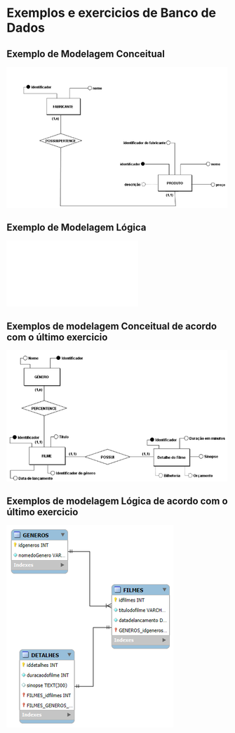 # Exemplos e exercicios de Banco de Dados

## Exemplo de Modelagem Conceitual

![Entidades, atributos e relacionamento](modelagem-conceitual/modelo-conceitual.png)


## Exemplo de Modelagem Lógica

![Tabelas, colunas e relacionamento](modelagem-logica/Sistema%20Vendas%20-%20Modelo%20Lógico.mwb.bak)


## Exemplos de modelagem Conceitual de acordo com o último exercicio

![Entidades, atributose relacionamento](modelagem-conceitual/modelagem-conceitual-exercicios.png)


## Exemplos de modelagem Lógica de acordo com o último exercicio

![Tabelas, colunas e relacionamento](modelagem-logica/modelagem-logica-exercicos.png)